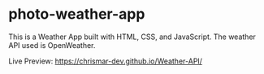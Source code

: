# photo-weather-app

This is a Weather App built with HTML, CSS, and JavaScript. The weather API used is OpenWeather.

Live Preview: https://chrismar-dev.github.io/Weather-API/
